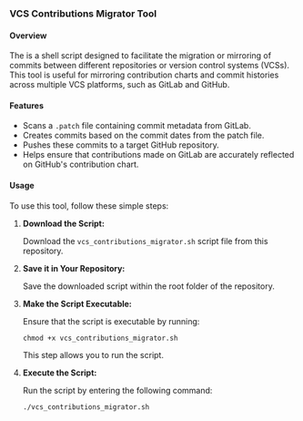 ### VCS Contributions Migrator Tool

#### Overview

The is a shell script designed to facilitate the migration or mirroring of commits between different repositories or version control systems (VCSs). This tool is useful for mirroring contribution charts and commit histories across multiple VCS platforms, such as GitLab and GitHub.

#### Features

- Scans a `.patch` file containing commit metadata from GitLab.
- Creates commits based on the commit dates from the patch file.
- Pushes these commits to a target GitHub repository.
- Helps ensure that contributions made on GitLab are accurately reflected on GitHub's contribution chart.

#### Usage

To use this tool, follow these simple steps:

1. **Download the Script:**

   Download the `vcs_contributions_migrator.sh` script file from this repository.

2. **Save it in Your Repository:**

   Save the downloaded script within the root folder of the repository.

3. **Make the Script Executable:**

   Ensure that the script is executable by running:

   ```shell
   chmod +x vcs_contributions_migrator.sh
   ```

   This step allows you to run the script.

4. **Execute the Script:**

   Run the script by entering the following command:

   ```shell
   ./vcs_contributions_migrator.sh
   ```
